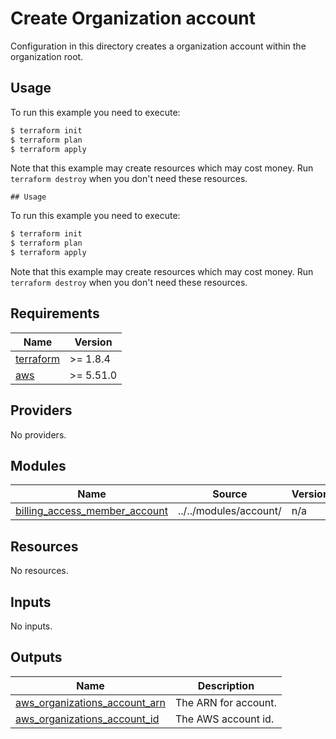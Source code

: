 # Create Organization account

Configuration in this directory creates a organization account within the organization root.

## Usage

To run this example you need to execute:

```bash
$ terraform init
$ terraform plan
$ terraform apply
```

Note that this example may create resources which may cost money. Run `terraform destroy` when you don't need these resources.



<!-- BEGIN_TF_DOCS -->
    ## Usage

  To run this example you need to execute:

  ```bash
  $ terraform init
  $ terraform plan
  $ terraform apply
  ```

  Note that this example may create resources which may cost money. Run `terraform destroy` when you don't need these resources.

## Requirements

| Name | Version |
|------|---------|
| <a name="requirement_terraform"></a> [terraform](#requirement\_terraform) | >=  1.8.4 |
| <a name="requirement_aws"></a> [aws](#requirement\_aws) | >= 5.51.0 |

## Providers

No providers.

## Modules

| Name | Source | Version |
|------|--------|---------|
| <a name="module_billing_access_member_account"></a> [billing\_access\_member\_account](#module\_billing\_access\_member\_account) | ../../modules/account/ | n/a |

## Resources

No resources.

## Inputs

No inputs.

## Outputs

| Name | Description |
|------|-------------|
| <a name="output_aws_organizations_account_arn"></a> [aws\_organizations\_account\_arn](#output\_aws\_organizations\_account\_arn) | The ARN for account. |
| <a name="output_aws_organizations_account_id"></a> [aws\_organizations\_account\_id](#output\_aws\_organizations\_account\_id) | The AWS account id. |
<!-- END_TF_DOCS -->
